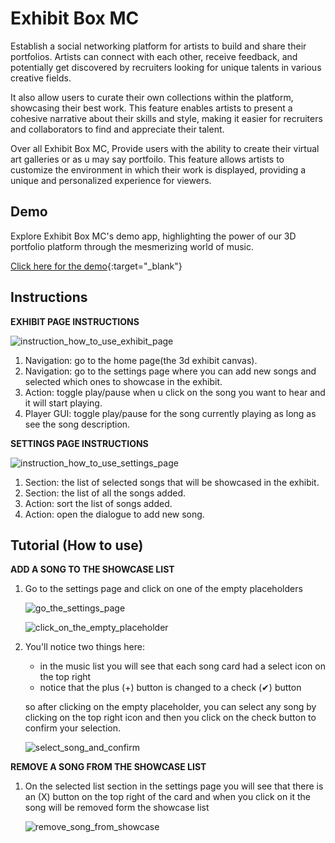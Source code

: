 # Exhibit Box MC

Establish a social networking platform for artists to build and share their portfolios. Artists can connect with each other, receive feedback, and potentially get discovered by recruiters looking for unique talents in various creative fields.

It also allow users to curate their own collections within the platform, showcasing their best work. This feature enables artists to present a cohesive narrative about their skills and style, making it easier for recruiters and collaborators to find and appreciate their talent.

Over all Exhibit Box MC, Provide users with the ability to create their virtual art galleries or as u may say portfoilo. This feature allows artists to customize the environment in which their work is displayed, providing a unique and personalized experience for viewers.

## Demo

Explore Exhibit Box MC's demo app, highlighting the power of our 3D portfolio platform through the mesmerizing world of music.

[Click here for the demo](https://exhibit-box-mc.netlify.app){:target="\_blank"}

## Instructions

**EXHIBIT PAGE INSTRUCTIONS**

![instruction_how_to_use_exhibit_page](https://firebasestorage.googleapis.com/v0/b/music-gallery-da2d1.appspot.com/o/Exhibit%20MC%20tutorial%2FGroup%205.jpg?alt=media&token=baf527b5-ce34-4996-bb0a-dfb80cdc9a4b)

1. Navigation: go to the home page(the 3d exhibit canvas).
2. Navigation: go to the settings page where you can add new songs and selected which ones to showcase in the exhibit.
3. Action: toggle play/pause when u click on the song you want to hear and it will start playing.
4. Player GUI: toggle play/pause for the song currently playing as long as see the song description.

**SETTINGS PAGE INSTRUCTIONS**

![instruction_how_to_use_settings_page](https://firebasestorage.googleapis.com/v0/b/music-gallery-da2d1.appspot.com/o/Exhibit%20MC%20tutorial%2FGroup%209.jpg?alt=media&token=e84c5a42-ab9a-4012-8eb0-1836a8b7d119)

1. Section: the list of selected songs that will be showcased in the exhibit.
2. Section: the list of all the songs added.
3. Action: sort the list of songs added.
4. Action: open the dialogue to add new song.

## Tutorial (How to use)

**ADD A SONG TO THE SHOWCASE LIST**

1. Go to the settings page and click on one of the empty placeholders

   ![go_the_settings_page](https://firebasestorage.googleapis.com/v0/b/music-gallery-da2d1.appspot.com/o/Exhibit%20MC%20tutorial%2FGroup%2010.jpg?alt=media&token=67519505-2420-48a0-80b5-a2a73249e062)

   ![click_on_the_empty_placeholder](https://firebasestorage.googleapis.com/v0/b/music-gallery-da2d1.appspot.com/o/Exhibit%20MC%20tutorial%2FGroup%2011.jpg?alt=media&token=b899876c-a4e1-4720-a005-151d88d55aa0)

2. You'll notice two things here:

   - in the music list you will see that each song card had a select icon on the top right
   - notice that the plus (+) button is changed to a check (✔) button

   so after clicking on the empty placeholder, you can select any song by clicking on the top right icon and then you click on the check button to confirm your selection.

   ![select_song_and_confirm](https://firebasestorage.googleapis.com/v0/b/music-gallery-da2d1.appspot.com/o/Exhibit%20MC%20tutorial%2FGroup%2013.jpg?alt=media&token=60d767d2-bda6-47c3-8a42-55372d984f4e)

**REMOVE A SONG FROM THE SHOWCASE LIST**

1. On the selected list section in the settings page you will see that there is an (X) button on the top right of the card and when you click on it the song will be removed form the showcase list

   ![remove_song_from_showcase](https://firebasestorage.googleapis.com/v0/b/music-gallery-da2d1.appspot.com/o/Exhibit%20MC%20tutorial%2FGroup%2014.jpg?alt=media&token=4e15d792-2db4-45dc-aa72-d01e218ed4dc)

